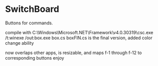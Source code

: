 # SwitchBoard
Buttons for commands. 

compile with 
C:\Windows\Microsoft.NET\Framework\v4.0.30319\csc.exe /t:winexe /out:box.exe box.cs
boxFIN.cs is the final version, added color change ability

now overlaps other apps, is resizable, and maps f-1 through f-12 to corresponding buttons
enjoy
